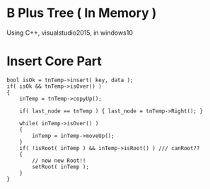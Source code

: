 # B Plus Tree ( In Memory )
  Using C++, visualstudio2015, in windows10
  
  
# Insert Core Part
    bool isOk = tnTemp->insert( key, data );
    if( isOk && tnTemp->isOver() )
    {
        inTemp = tnTemp->copyUp();

        if( last_node == tnTemp ) { last_node = tnTemp->Right(); }

        while( inTemp->isOver() )
        {
            inTemp = inTemp->moveUp();
        }
        if( !isRoot( inTemp ) && inTemp->isRoot() ) /// canRoot??
        {
            // now new Root!!
            setRoot( inTemp );
        }
    }

